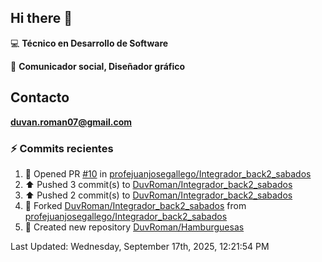 ## Hi there 👋

:computer: **Técnico en Desarrollo de Software**

:pencil: **Comunicador social, Diseñador gráfico**

## Contacto

**<duvan.roman07@gmail.com>**

### :zap: Commits recientes
<!--RECENT_ACTIVITY:start-->
1. 💪 Opened PR [#10](https://github.com/profejuanjosegallego/Integrador_back2_sabados/pull/10) in [profejuanjosegallego/Integrador_back2_sabados](https://github.com/profejuanjosegallego/Integrador_back2_sabados)<br>
2. ⬆️ Pushed 3 commit(s) to [DuvRoman/Integrador_back2_sabados](https://github.com/DuvRoman/Integrador_back2_sabados)<br>
3. ⬆️ Pushed 2 commit(s) to [DuvRoman/Integrador_back2_sabados](https://github.com/DuvRoman/Integrador_back2_sabados)<br>
4. 🔱 Forked [DuvRoman/Integrador_back2_sabados](https://github.com/DuvRoman/Integrador_back2_sabados) from [profejuanjosegallego/Integrador_back2_sabados](https://github.com/profejuanjosegallego/Integrador_back2_sabados)<br>
5. 📔 Created new repository [DuvRoman/Hamburguesas](https://github.com/DuvRoman/Hamburguesas)<br>
<!--RECENT_ACTIVITY:end-->
<!--RECENT_ACTIVITY:last_update-->
Last Updated: Wednesday, September 17th, 2025, 12:21:54 PM
<!--RECENT_ACTIVITY:last_update_end-->
